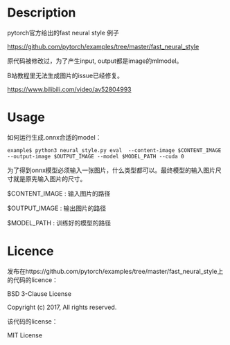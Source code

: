 # Description

pytorch官方给出的fast neural style 例子

https://github.com/pytorch/examples/tree/master/fast_neural_style

原代码被修改过，为了产生input, output都是image的mlmodel。



B站教程里无法生成图片的issue已经修复。

<https://www.bilibili.com/video/av52804993>



# Usage

如何运行生成.onnx合适的model：

```shell
example$ python3 neural_style.py eval  --content-image $CONTENT_IMAGE --output-image $OUTPUT_IMAGE --model $MODEL_PATH --cuda 0

```

为了得到onnx模型必须输入一张图片，什么类型都可以。最终模型的输入图片尺寸就是原先输入图片的尺寸。

$CONTENT_IMAGE : 输入图片的路径

$OUTPUT_IMAGE : 输出图片的路径

$MODEL_PATH : 训练好的模型的路径



# Licence

发布在https://github.com/pytorch/examples/tree/master/fast_neural_style上的代码的licence：

BSD 3-Clause License

Copyright (c) 2017, All rights reserved. 




该代码的license：

MIT License